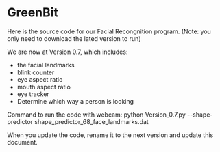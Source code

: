 # GreenBit

Here is the source code for our Facial Recongnition program. (Note: you only need to download the lated version to run)

We are now at Version 0.7, which includes:
  - the facial landmarks
  - blink counter
  - eye aspect ratio
  - mouth aspect ratio
  - eye tracker
  - Determine which way a person is looking

Command to run the code with webcam:  python Version_0.7.py --shape-predictor shape_predictor_68_face_landmarks.dat

When you update the code, rename it to the next version and update this document.
